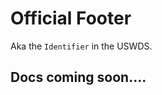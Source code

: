 # Official Footer

Aka the `Identifier` in the USWDS.

<div>
    <us-footer/>
</div>


## Docs coming soon....